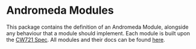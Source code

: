 # Andromeda Modules

This package contains the definition of an Andromeda Module, alongside any behaviour that a module should implement. Each module is built upon the [CW721 Spec](https://github.com/CosmWasm/cosmwasm-plus/blob/main/packages/cw721/README.md). All modules and their docs can be found [here](https://app.gitbook.com/@andromedaprotocol/s/andromeda/modules).
